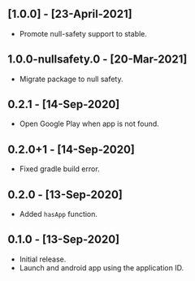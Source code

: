 ## [1.0.0] - [23-April-2021]
* Promote null-safety support to stable.

## 1.0.0-nullsafety.0 - [20-Mar-2021]
* Migrate package to null safety.

## 0.2.1 - [14-Sep-2020]

* Open Google Play when app is not found.

## 0.2.0+1 - [14-Sep-2020]

* Fixed gradle build error.

## 0.2.0 - [13-Sep-2020]

* Added `hasApp` function.

## 0.1.0 - [13-Sep-2020]

* Initial release.
* Launch and android app using the application ID.
